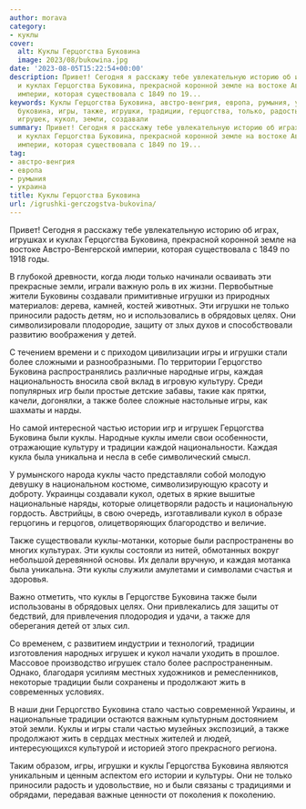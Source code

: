 ```yaml
---
author: morava
category:
- куклы
cover:
  alt: Куклы Герцогства Буковина
  image: 2023/08/bukowina.jpg
date: '2023-08-05T15:22:54+00:00'
description: Привет! Сегодня я расскажу тебе увлекательную историю об играх, игрушках
  и куклах Герцогства Буковина, прекрасной коронной земле на востоке Австро-Венгерской
  империи, которая существовала с 1849 по 19...
keywords: Куклы Герцогства Буковина, австро-венгрия, европа, румыния, украина, куклы,
  буковина, игры, также, игрушки, традиции, герцогства, только, радость, каждая, частью,
  игрушек, кукол, земли, создавали
summary: Привет! Сегодня я расскажу тебе увлекательную историю об играх, игрушках
  и куклах Герцогства Буковина, прекрасной коронной земле на востоке Австро-Венгерской
  империи, которая существовала с 1849 по 19...
tag:
- австро-венгрия
- европа
- румыния
- украина
title: Куклы Герцогства Буковина
url: /igrushki-gerczogstva-bukovina/
---
```


Привет! Сегодня я расскажу тебе увлекательную историю об играх, игрушках и куклах Герцогства Буковина, прекрасной коронной земле на востоке Австро-Венгерской империи, которая существовала с 1849 по 1918 годы.

В глубокой древности, когда люди только начинали осваивать эти прекрасные земли, играли важную роль в их жизни. Первобытные жители Буковины создавали примитивные игрушки из природных материалов: дерева, камней, костей животных. Эти игрушки не только приносили радость детям, но и использовались в обрядовых целях. Они символизировали плодородие, защиту от злых духов и способствовали развитию воображения у детей.

С течением времени и с приходом цивилизации игры и игрушки стали более сложными и разнообразными. По территории Герцогство Буковина распространялись различные народные игры, каждая национальность вносила свой вклад в игровую культуру. Среди популярных игр были простые детские забавы, такие как прятки, качели, догонялки, а также более сложные настольные игры, как шахматы и нарды.

Но самой интересной частью истории игр и игрушек Герцогства Буковина были куклы. Народные куклы имели свои особенности, отражающие культуру и традиции каждой национальности. Каждая кукла была уникальна и несла в себе символический смысл.

У румынского народа куклы часто представляли собой молодую девушку в национальном костюме, символизирующую красоту и доброту. Украинцы создавали кукол, одетых в яркие вышитые национальные наряды, которые олицетворяли радость и национальную гордость. Австрийцы, в свою очередь, изготавливали кукол в образе герцогинь и герцогов, олицетворяющих благородство и величие.

Также существовали куклы-мотанки, которые были распространены во многих культурах. Эти куклы состояли из нитей, обмотанных вокруг небольшой деревянной основы. Их делали вручную, и каждая мотанка была уникальна. Эти куклы служили амулетами и символами счастья и здоровья.

Важно отметить, что куклы в Герцогстве Буковина также были использованы в обрядовых целях. Они привлекались для защиты от бедствий, для привлечения плодородия и удачи, а также для оберегания детей от злых сил.

Со временем, с развитием индустрии и технологий, традиции изготовления народных игрушек и кукол начали уходить в прошлое. Массовое производство игрушек стало более распространенным. Однако, благодаря усилиям местных художников и ремесленников, некоторые традиции были сохранены и продолжают жить в современных условиях.

В наши дни Герцогство Буковина стало частью современной Украины, и национальные традиции остаются важным культурным достоянием этой земли. Куклы и игры стали частью музейных экспозиций, а также продолжают жить в сердцах местных жителей и людей, интересующихся культурой и историей этого прекрасного региона.

Таким образом, игры, игрушки и куклы Герцогства Буковина являются уникальным и ценным аспектом его истории и культуры. Они не только приносили радость и удовольствие, но и были связаны с традициями и обрядами, передавая важные ценности от поколения к поколению.